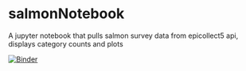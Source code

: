 # salmonNotebook

A jupyter notebook that pulls salmon survey data from epicollect5 api, displays category counts and plots

[![Binder](https://mybinder.org/badge_logo.svg)](https://mybinder.org/v2/gh/slfisco/salmonNotebook/2020survey?filepath=salmonNotebook.ipynb)
